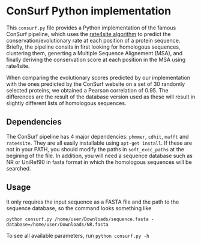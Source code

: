 # ConSurf Python implementation

This `consurf.py` file provides a Python implementation of the famous ConSurf pipeline, which uses the [rate4site algorithm](https://pubmed.ncbi.nlm.nih.gov/15201400/) to predict the conservation/evolutionary rate at each position of a protein sequence. Briefly, the pipeline consits in first looking for homologous sequences, clustering them, generting a Multiple Sequence Alignement (MSA), and finally deriving the conservation score at each position in the MSA using rate4site.

When comparing the evolutionary scores predicted by our implementation with the ones predicted by the ConSurf website on a set of 30 randomly selected proteins, we obtained a Pearson correlation of 0.95. The differences are the result of the database version used as these will result in slightly different lists of homologous sequences.      

## Dependencies

The ConSurf pipeline has 4 major dependencies: `phmmer`, `cdhit`, `mafft` and `rate4site`. They are all easily installable using `apt-get install`. If these are not in your PATH, you should modify the paths in `soft_exec_paths` at the begining of the file. In addition, you will need a sequence database such as NR or UniRef90 in fasta format in which the homologous sequences will be searched.

## Usage

It only requires the input sequence as a FASTA file and the path to the sequence database, so the command looks something like

```
python consurf.py /home/user/Downloads/sequence.fasta -database=/home/user/Downloads/NR.fasta
```

To see all available parameters, run `python consurf.py -h`